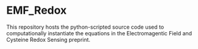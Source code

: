 # EMF_Redox
This repository hosts the python-scripted source code used to computationally instantiate the equations in the Electromagentic Field and Cysteine Redox Sensing preprint. 
